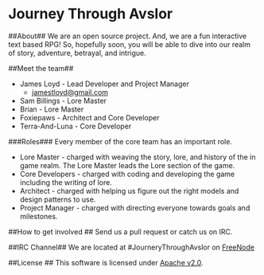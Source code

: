 Journey Through Avslor
====================

##About##
We are an open source project. And, we are a fun interactive text based RPG!
So, hopefully soon, you will be able to dive into our realm of story, adventure, betrayal, and intrigue.

##Meet the team##
* James Loyd - Lead Developer and Project Manager
  * jamestloyd@gmail.com
* Sam Billings - Lore Master
* Brian - Lore Master
* Foxiepaws - Architect  and Core Developer
* Terra-And-Luna - Core Developer

###Roles###
Every member of the core team has an important role.
* Lore Master - charged with weaving the story, lore, and history of the in game realm. The Lore Master leads the Lore section of the game.
* Core Developers - charged with coding and developing the game including the writing of lore.
* Architect - charged with helping us figure out the right models and design patterns to use.
* Project Manager - charged with directing everyone towards goals and milestones.

##How to get involved ##
Send us a pull request or catch us on IRC.

##IRC Channel##
We are located at  \#JourneryThroughAvslor on [FreeNode](http://freenode.net/)

##License ##
This software is licensed under [Apache v2.0](https://github.com/carharttjimmy/JourneyThroughAvslor/blob/master/LICENSE).

